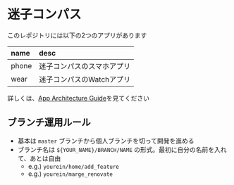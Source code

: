 # 迷子コンパス

このレポジトリには以下の2つのアプリがあります

| name  | desc            |
|:------|:----------------|
| phone | 迷子コンパスのスマホアプリ   |
| wear  | 迷子コンパスのWatchアプリ |

詳しくは、[App Architecture Guide](https://docs.google.com/document/d/1wxPBv5s3VjJYdiVYz9FArckUJ_JRB_ljIVJtmHwhDJU/edit?usp=sharing)を見てください

## ブランチ運用ルール

- 基本は `master` ブランチから個人ブランチを切って開発を進める
- ブランチ名は `${YOUR_NAME}/BRANCH/NAME` の形式。最初に自分の名前を入れて、あとは自由
  - e.g.) `yourein/home/add_feature`
  - e.g.) `yourein/marge_renovate`